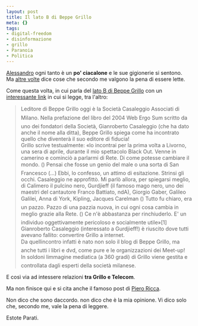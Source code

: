 ```yaml
--- 
layout: post
title: Il lato B di Beppe Grillo
meta: {}
tags: 
- digital-freedom
- disinformazione
- grillo
- Paranoia
- Politica
---
```

[Alessandro](http://blogaprogetto.wordpress.com/2008/01/28/beppe-grillo-e/) ogni tanto è un **po' ciacalone** e le sue gigionerie si sentono.  
Ma [altre volte](http://blogaprogetto.wordpress.com/2008/01/28/beppe-grillo-e/) dice cose che secondo me valgono la pena di essere lette.  
  
Come questa volta, in cui parla del [lato B di Beppe Grillo](http://blogaprogetto.wordpress.com/2008/01/28/beppe-grillo-e/#comment-5091) con un [interessante link](http://www.disinformazione.it/beppe_grillo.htm) in cui si legge, tra l'altro:  
  
> Leditore di Beppe Grillo oggi è la Società Casaleggio   Associati di Milano.
Nella prefazione del libro del 2004 Web Ergo Sum scritto da uno dei fondatori della Società, Gianroberto Casaleggio (che ha dato anche il nome alla ditta), Beppe Grillo spiega come ha incontrato quello che diventerà il suo editore di fiducia!  
> Grillo scrive testualmente: «lo incontrai per la prima volta a Livorno, una sera di aprile, durante il mio spettacolo Black Out. Venne in camerino e cominciò a parlarmi di Rete. Di come potesse cambiare il mondo. () Pensai che fosse un genio del male o una sorta di San Francesco (...)  Ebbi, lo confesso, un attimo di esitazione. Strinsi gli occhi. Casaleggio ne approfittò. 
> Mi parlò allora, per spiegarsi meglio, di Calimero il pulcino nero, Gurdjieff (il famoso mago nero, uno dei maestri del cantautore Franco Battiato, ndA), Giorgio Gaber, Galileo Galilei, Anna di York, Kipling, Jacques Carelman ()
Tutto fu chiaro, era un pazzo. Pazzo di una pazzia nuova, in cui ogni cosa cambia in meglio grazie alla Rete. () Ce n'è abbastanza per rinchiuderlo. E' un individuo oggettivamente pericoloso e socialmente utile»[1]  
> Gianroberto Casaleggio (interessato a Gurdjieff!) è riuscito dove tutti avevano fallito: convertire Grillo a internet.  
> Da quellincontro infatti è nato non solo il blog di Beppe Grillo, ma anche tutti i libri e dvd, come pure e le organizzazioni dei Meet-up!  
> In soldoni limmagine mediatica (a 360 gradi) di Grillo viene gestita e controllata dagli esperti della società milanese.  
  
E così via ad intessere relazioni **tra Grillo e Telecom**.  
  
Ma non finisce qui e si cita anche il famoso post di [Piero Ricca](http://www.pieroricca.org/2008/01/04/25-aprile/).  
  
Non dico che sono daccordo. non dico che è la mia opinione. Vi dico solo che, secondo me, vale la pena di leggere.   
  
Estote Parati.   
